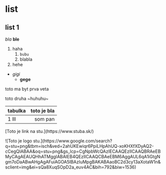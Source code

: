 # list
## list 1

_bla_
**ble**

1. haha
    1. `bubu`
    2. blabla
2. hehe

 * _gigi_
   * **gege**

<p> toto ma byt prva veta <p>
    toto druha
     ~huhuhu~

| tabulka | toto je bla |
| ------- | -----:|
| 1 lll | som pan |



<p>[Toto je link na stu.](https://www.stuba.sk/)<p>
![Toto je logo stu.](https://www.google.com/search?q=stu+png&tbm=isch&ved=2ahUKEwiqr6PpiLHpAhUQ-xoKHXfXDyAQ2-cCegQIABAA&oq=stu+png&gs_lcp=CgNpbWcQAzIECAAQEzIICAAQBRAeEBMyCAgAEAUQHhATMggIABAIEB4QEzIICAAQCBAeEBM6AggAUL6qA1iGtgNgm7oDaABwAHgAgAFuiAGOA5IBAzIuMpgBAKABAaoBC2d3cy13aXotaW1n&sclient=img&ei=sQa8XuqSOpD2a_euv4AC&bih=792&biw=1536)

